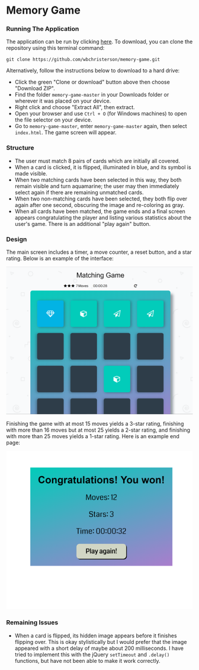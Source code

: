 # Memory Game

### Running The Application

The application can be run by clicking [here](https://wbchristerson.github.io/memory-game/). To download, you can clone the repository using this terminal command:
```
git clone https://github.com/wbchristerson/memory-game.git
```

Alternatively, follow the instructions below to download to a hard drive:
* Click the green "Clone or download" button above then choose "Download ZIP".
* Find the folder `memory-game-master` in your Downloads folder or wherever it was placed on your device.
* Right click and choose "Extract All", then extract.
* Open your browser and use `Ctrl + O` (for Windows machines) to open the file selector on your device.
* Go to `memory-game-master`, enter `memory-game-master` again, then select `index.html`. The game screen will appear.

### Structure
* The user must match 8 pairs of cards which are initially all covered.
* When a card is clicked, it is flipped, illuminated in blue, and its symbol is made visible.
* When two matching cards have been selected in this way, they both remain visible and turn aquamarine; the user may then immediately select again if there are remaining unmatched cards.
* When two non-matching cards have been selected, they both flip over again after one
second, obscuring the image and re-coloring as gray.
* When all cards have been matched, the game ends and a final screen appears congratulating the player and listing various statistics about the user's game. There is an additional "play again" button.

### Design
The main screen includes a timer, a move counter, a reset button, and a star rating. Below is an example of the interface:

![Memory Game Sample](img/sample-game-state.png)

Finishing the game with at most 15 moves yields a 3-star rating, finishing with more than 16 moves but at most 25 yields a 2-star rating, and finishing with more than 25 moves yields a 1-star rating. Here is an example end page:

![End Page Sample](img/end-page.png)




### Remaining Issues
* When a card is flipped, its hidden image appears before it finishes flipping over. This is okay stylistically but I would prefer that the image appeared with a short delay of maybe about 200 milliseconds. I have tried to implement this with the jQuery `setTimeout` and `.delay()` functions, but have not been able to make it work correctly.

